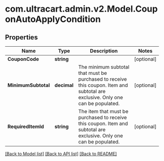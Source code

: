 
# com.ultracart.admin.v2.Model.CouponAutoApplyCondition

## Properties

Name | Type | Description | Notes
------------ | ------------- | ------------- | -------------
**CouponCode** | **string** |  | [optional] 
**MinimumSubtotal** | **decimal** | The minimum subtotal that must be purchased to receive this coupon. Item and subtotal are exclusive.  Only one can be populated. | [optional] 
**RequiredItemId** | **string** | The item that must be purchased to receive this coupon. Item and subtotal are exclusive.  Only one can be populated. | [optional] 

[[Back to Model list]](../README.md#documentation-for-models)
[[Back to API list]](../README.md#documentation-for-api-endpoints)
[[Back to README]](../README.md)

